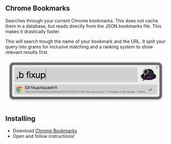 ## Chrome Bookmarks
Searches through your current Chrome bookmarks. This does not cache them in a
database, but reads directly from the JSON bookmarks file. This makes it
drastically faster.

This will search trough the name of your bookmark and the URL. It split your
query into grams for inclusive matching and a ranking system to show relevant
results first.

![screenshot](screenshot.png)

## Installing
 * Download [Chrome Bookmarks](https://github.com/blainesch/alfred-chrome-bookmarks/raw/master/Chrome%20Bookmarks.alfredworkflow)
 * Open and follow instructions!
